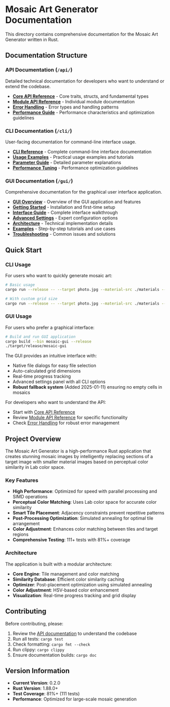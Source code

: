 # Mosaic Art Generator Documentation

This directory contains comprehensive documentation for the Mosaic Art Generator written in Rust.

## Documentation Structure

### API Documentation (`/api/`)
Detailed technical documentation for developers who want to understand or extend the codebase.

- **[Core API Reference](api/core.md)** - Core traits, structs, and fundamental types
- **[Module API Reference](api/modules.md)** - Individual module documentation
- **[Error Handling](api/error-handling.md)** - Error types and handling patterns
- **[Performance Guide](api/performance.md)** - Performance characteristics and optimization guidelines

### CLI Documentation (`/cli/`)
User-facing documentation for command-line interface usage.

- **[CLI Reference](cli/reference.md)** - Complete command-line interface documentation
- **[Usage Examples](cli/examples.md)** - Practical usage examples and tutorials  
- **[Parameter Guide](cli/parameters.md)** - Detailed parameter explanations
- **[Performance Tuning](cli/performance.md)** - Performance optimization guidelines

### GUI Documentation (`/gui/`)
Comprehensive documentation for the graphical user interface application.

- **[GUI Overview](gui/index.md)** - Overview of the GUI application and features
- **[Getting Started](gui/getting-started.md)** - Installation and first-time setup
- **[Interface Guide](gui/interface-guide.md)** - Complete interface walkthrough
- **[Advanced Settings](gui/advanced-settings.md)** - Expert configuration options
- **[Architecture](gui/architecture.md)** - Technical implementation details
- **[Examples](gui/examples.md)** - Step-by-step tutorials and use cases
- **[Troubleshooting](gui/troubleshooting.md)** - Common issues and solutions

## Quick Start

### CLI Usage
For users who want to quickly generate mosaic art:
```bash
# Basic usage
cargo run --release -- --target photo.jpg --material-src ./materials --output mosaic.jpg

# With custom grid size
cargo run --release -- --target photo.jpg --material-src ./materials --output mosaic.jpg --grid-w 100 --grid-h 75
```

### GUI Usage
For users who prefer a graphical interface:
```bash
# Build and run GUI application
cargo build --bin mosaic-gui --release
./target/release/mosaic-gui
```

The GUI provides an intuitive interface with:
- Native file dialogs for easy file selection
- Auto-calculated grid dimensions
- Real-time progress tracking
- Advanced settings panel with all CLI options
- **Robust fallback system** (Added 2025-01-11) ensuring no empty cells in mosaics

For developers who want to understand the API:
- Start with [Core API Reference](api/core.md)
- Review [Module API Reference](api/modules.md) for specific functionality
- Check [Error Handling](api/error-handling.md) for robust error management

## Project Overview

The Mosaic Art Generator is a high-performance Rust application that creates stunning mosaic images by intelligently replacing sections of a target image with smaller material images based on perceptual color similarity in Lab color space.

### Key Features

- **High Performance**: Optimized for speed with parallel processing and SIMD operations
- **Perceptual Color Matching**: Uses Lab color space for accurate color similarity
- **Smart Tile Placement**: Adjacency constraints prevent repetitive patterns
- **Post-Processing Optimization**: Simulated annealing for optimal tile arrangement
- **Color Adjustment**: Enhances color matching between tiles and target regions
- **Comprehensive Testing**: 111+ tests with 81%+ coverage

### Architecture

The application is built with a modular architecture:
- **Core Engine**: Tile management and color matching
- **Similarity Database**: Efficient color similarity caching
- **Optimizer**: Post-placement optimization using simulated annealing
- **Color Adjustment**: HSV-based color enhancement
- **Visualization**: Real-time progress tracking and grid display

## Contributing

Before contributing, please:
1. Review the [API documentation](api/) to understand the codebase
2. Run all tests: `cargo test`
3. Check formatting: `cargo fmt --check`
4. Run clippy: `cargo clippy`
5. Ensure documentation builds: `cargo doc`

## Version Information

- **Current Version**: 0.2.0
- **Rust Version**: 1.88.0+
- **Test Coverage**: 81%+ (111 tests)
- **Performance**: Optimized for large-scale mosaic generation
